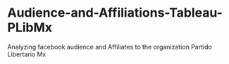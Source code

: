 # Audience-and-Affiliations-Tableau-PLibMx
Analyzing facebook audience and Affiliates to the organization Partido Libertario Mx
